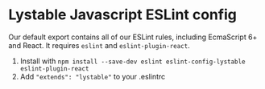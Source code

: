 Lystable Javascript ESLint config
=================================

Our default export contains all of our ESLint rules, including EcmaScript 6+ and React. It requires `eslint` and `eslint-plugin-react`.

1. Install with `npm install --save-dev eslint eslint-config-lystable eslint-plugin-react` 
2. Add `"extends": "lystable"` to your .eslintrc